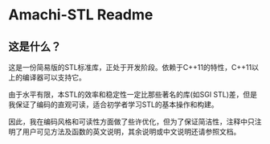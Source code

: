 # Amachi-STL Readme

## 这是什么？

这是一份简易版的STL标准库，正处于开发阶段。依赖于C++11的特性，C++11以上的编译器可以支持它。  

由于水平有限，本STL的效率和稳定性一定比那些著名的库(如SGI STL)差，但是我保证了编码的直观可读，适合初学者学习STL的基本操作和构建。  

因此，我在编码风格和可读性方面做了些许优化，但为了保证简洁性，注释中只注明了用户可见方法及函数的英文说明，其余说明或中文说明还请参照文档。
